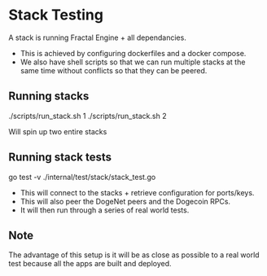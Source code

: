 # Stack Testing
A stack is running Fractal Engine + all dependancies.

- This is achieved by configuring dockerfiles and a docker compose.
- We also have shell scripts so that we can run multiple stacks at the same time without conflicts so that they can be peered.

## Running stacks
./scripts/run_stack.sh 1
./scripts/run_stack.sh 2

Will spin up two entire stacks

## Running stack tests
go test -v ./internal/test/stack/stack_test.go

- This will connect to the stacks + retrieve configuration for ports/keys.
- This will also peer the DogeNet peers and the Dogecoin RPCs.
- It will then run through a series of real world tests.

## Note
The advantage of this setup is it will be as close as possible to a real world test because all the apps are built and deployed.
